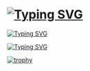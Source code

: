 # [![Typing SVG](https://readme-typing-svg.herokuapp.com?font=Fira+Code&size=26&pause=99999999&width=435&lines=Hi%2C+I'm+Nikita+✌)](https://git.io/typing-svg)

[![Typing SVG](https://readme-typing-svg.herokuapp.com?font=Fira+Code&size=26&pause=1000&multiline=true&width=435&lines=Education%3A+;Technical+University+of+Ko%C5%A1ice)](https://git.io/typing-svg)

[![Typing SVG](https://readme-typing-svg.herokuapp.com?color=%2336BCF7&lines=Intelligent+systems+student)](https://git.io/typing-svg)

[![trophy](https://github-profile-trophy.vercel.app/?username=CoolmixZero)](https://github.com/ryo-ma/github-profile-trophy)
